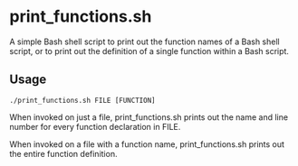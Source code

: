 # print\_functions.sh

A simple Bash shell script to print out the function names of a Bash shell script, or to print out the definition of a single function within a Bash script.

## Usage

`./print_functions.sh FILE [FUNCTION]`

When invoked on just a file, print\_functions.sh prints out the name and line number for every function declaration in FILE.

When invoked on a file with a function name, print\_functions.sh prints out the entire function definition.
